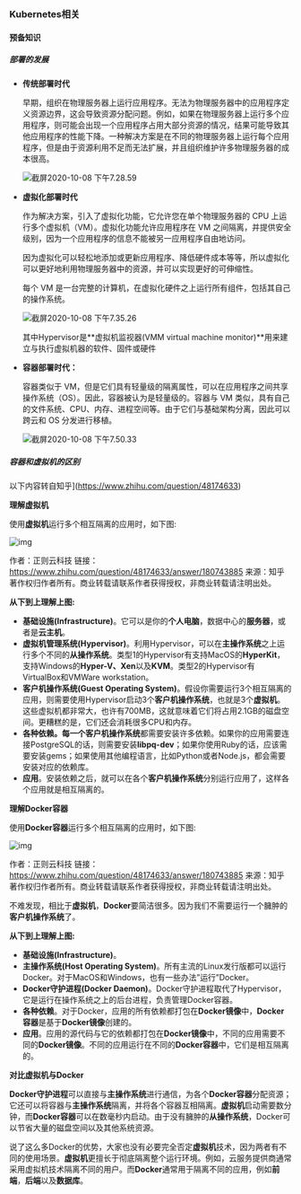### Kubernetes相关

#### 预备知识

##### 部署的发展

- **传统部署时代**

  早期，组织在物理服务器上运行应用程序。无法为物理服务器中的应用程序定义资源边界，这会导致资源分配问题。例如，如果在物理服务器上运行多个应用程序，则可能会出现一个应用程序占用大部分资源的情况，结果可能导致其他应用程序的性能下降。一种解决方案是在不同的物理服务器上运行每个应用程序，但是由于资源利用不足而无法扩展，并且组织维护许多物理服务器的成本很高。

  ![截屏2020-10-08 下午7.28.59](https://tva1.sinaimg.cn/large/007S8ZIlgy1gji5hm40yjj308s08k0sw.jpg)

- **虚拟化部署时代**

  作为解决方案，引入了虚拟化功能，它允许您在单个物理服务器的 CPU 上运行多个虚拟机（VM）。虚拟化功能允许应用程序在 VM 之间隔离，并提供安全级别，因为一个应用程序的信息不能被另一应用程序自由地访问。

  因为虚拟化可以轻松地添加或更新应用程序、降低硬件成本等等，所以虚拟化可以更好地利用物理服务器中的资源，并可以实现更好的可伸缩性。

  每个 VM 是一台完整的计算机，在虚拟化硬件之上运行所有组件，包括其自己的操作系统。

  ![截屏2020-10-08 下午7.35.26](https://tva1.sinaimg.cn/large/007S8ZIlgy1gji5oe0beoj30be0d8wf2.jpg)

  其中Hypervisor是**虚拟机监视器(VMM virtual machine monitor)**用来建立与执行虚拟机器的软件、固件或硬件

- **容器部署时代：**

  容器类似于 VM，但是它们具有轻量级的隔离属性，可以在应用程序之间共享操作系统（OS）。因此，容器被认为是轻量级的。容器与 VM 类似，具有自己的文件系统、CPU、内存、进程空间等。由于它们与基础架构分离，因此可以跨云和 OS 分发进行移植。

  ![截屏2020-10-08 下午7.50.33](https://tva1.sinaimg.cn/large/007S8ZIlgy1gji6427tmhj30dm0cedgc.jpg)

##### 容器和虚拟机的区别

以下内容转自知乎](https://www.zhihu.com/question/48174633)

**理解虚拟机**

使用**虚拟机**运行多个相互隔离的应用时，如下图:

![img](https://pic4.zhimg.com/50/v2-ee27d299f5e38ed460218ac087518bba_hd.jpg?source=1940ef5c)

作者：正则云科技
链接：https://www.zhihu.com/question/48174633/answer/180743885
来源：知乎
著作权归作者所有。商业转载请联系作者获得授权，非商业转载请注明出处。

**从下到上理解上图:**

- **基础设施(Infrastructure)**。它可以是你的**个人电脑**，数据中心的**服务器**，或者是**云主机**。
- **虚拟机管理系统(Hypervisor)**。利用Hypervisor，可以在**主操作系统**之上运行多个不同的**从操作系统**。类型1的Hypervisor有支持MacOS的**HyperKit**，支持Windows的**Hyper-V、Xen**以及**KVM**。类型2的Hypervisor有VirtualBox和VMWare workstation。
- **客户机操作系统(Guest Operating System)**。假设你需要运行3个相互隔离的应用，则需要使用Hypervisor启动3个**客户机操作系统**，也就是3个**虚拟机**。这些虚拟机都非常大，也许有700MB，这就意味着它们将占用2.1GB的磁盘空间。更糟糕的是，它们还会消耗很多CPU和内存。
- **各种依赖。**每一个**客户机操作系统**都需要安装许多依赖。如果你的应用需要连接PostgreSQL的话，则需要安装**libpq-dev**；如果你使用Ruby的话，应该需要安装gems；如果使用其他编程语言，比如Python或者Node.js，都会需要安装对应的依赖库。
- **应用**。安装依赖之后，就可以在各个**客户机操作系统**分别运行应用了，这样各个应用就是相互隔离的。

**理解Docker容器**

使用**Docker容器**运行多个相互隔离的应用时，如下图:

![img](https://pic4.zhimg.com/50/v2-0d67e01d75d19e227fb44104eca28f43_hd.jpg?source=1940ef5c)

作者：正则云科技
链接：https://www.zhihu.com/question/48174633/answer/180743885
来源：知乎
著作权归作者所有。商业转载请联系作者获得授权，非商业转载请注明出处。



不难发现，相比于**虚拟机**，**Docker**要简洁很多。因为我们不需要运行一个臃肿的**客户机操作系统**了。

**从下到上理解上图:**

- **基础设施(Infrastructure)**。
- **主操作系统(Host Operating System)**。所有主流的Linux发行版都可以运行Docker。对于MacOS和Windows，也有一些办法”运行”Docker。
- **Docker守护进程(Docker Daemon)**。Docker守护进程取代了Hypervisor，它是运行在操作系统之上的后台进程，负责管理Docker容器。
- **各种依赖**。对于Docker，应用的所有依赖都打包在**Docker镜像**中，**Docker容器**是基于**Docker镜像**创建的。
- **应用**。应用的源代码与它的依赖都打包在**Docker镜像**中，不同的应用需要不同的**Docker镜像**。不同的应用运行在不同的**Docker容器**中，它们是相互隔离的。

**对比虚拟机与Docker**

**Docker守护进程**可以直接与**主操作系统**进行通信，为各个**Docker容器**分配资源；它还可以将容器与**主操作系统**隔离，并将各个容器互相隔离。**虚拟机**启动需要数分钟，而**Docker容器**可以在数毫秒内启动。由于没有臃肿的**从操作系统**，Docker可以节省大量的磁盘空间以及其他系统资源。

说了这么多Docker的优势，大家也没有必要完全否定**虚拟机**技术，因为两者有不同的使用场景。**虚拟机**更擅长于彻底隔离整个运行环境。例如，云服务提供商通常采用虚拟机技术隔离不同的用户。而**Docker**通常用于隔离不同的应用，例如**前端**，**后端**以及**数据库**。